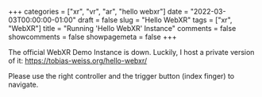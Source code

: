 +++
categories = ["xr", "vr", "ar", "hello webxr"]
date = "2022-03-03T00:00:00-01:00"
draft = false
slug = "Hello WebXR"
tags = ["xr", "WebXR"]
title = "Running 'Hello WebXR' Instance"
comments = false
showcomments = false
showpagemeta = false
+++

The official WebXR Demo Instance is down.
Luckily, I host a private version of it:
https://tobias-weiss.org/hello-webxr/

Please use the right controller and the trigger button (index finger) to navigate.
